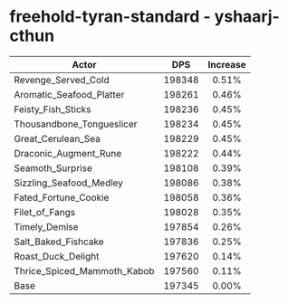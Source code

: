 # freehold-tyran-standard - yshaarj-cthun
| Actor | DPS | Increase |
|---|:---:|:---:|
|Revenge_Served_Cold|198348|0.51%|
|Aromatic_Seafood_Platter|198261|0.46%|
|Feisty_Fish_Sticks|198236|0.45%|
|Thousandbone_Tongueslicer|198234|0.45%|
|Great_Cerulean_Sea|198229|0.45%|
|Draconic_Augment_Rune|198222|0.44%|
|Seamoth_Surprise|198108|0.39%|
|Sizzling_Seafood_Medley|198086|0.38%|
|Fated_Fortune_Cookie|198058|0.36%|
|Filet_of_Fangs|198028|0.35%|
|Timely_Demise|197854|0.26%|
|Salt_Baked_Fishcake|197836|0.25%|
|Roast_Duck_Delight|197620|0.14%|
|Thrice_Spiced_Mammoth_Kabob|197560|0.11%|
|Base|197345|0.00%|
